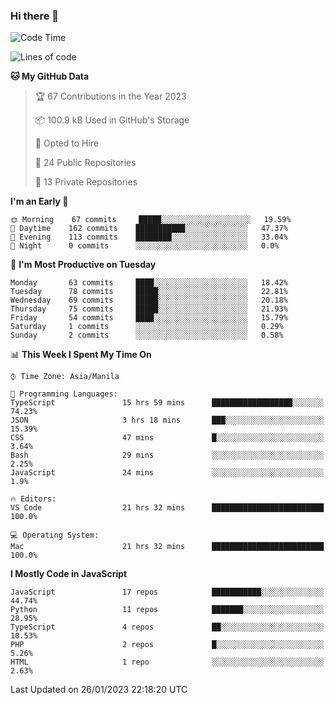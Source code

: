 ### Hi there 👋

<!--START_SECTION:waka-->
![Code Time](http://img.shields.io/badge/Code%20Time-33%20hrs%203%20mins-blue)

![Lines of code](https://img.shields.io/badge/From%20Hello%20World%20I%27ve%20Written-73%20Thousand%20lines%20of%20code-blue)

**🐱 My GitHub Data** 

> 🏆 67 Contributions in the Year 2023
 > 
> 📦 100.9 kB Used in GitHub's Storage 
 > 
> 💼 Opted to Hire
 > 
> 📜 24 Public Repositories 
 > 
> 🔑 13 Private Repositories  
 > 
**I'm an Early 🐤** 

```text
🌞 Morning    67 commits     █████░░░░░░░░░░░░░░░░░░░░   19.59% 
🌆 Daytime    162 commits    ███████████░░░░░░░░░░░░░░   47.37% 
🌃 Evening    113 commits    ████████░░░░░░░░░░░░░░░░░   33.04% 
🌙 Night      0 commits      ░░░░░░░░░░░░░░░░░░░░░░░░░   0.0%

```
📅 **I'm Most Productive on Tuesday** 

```text
Monday       63 commits     ████░░░░░░░░░░░░░░░░░░░░░   18.42% 
Tuesday      78 commits     █████░░░░░░░░░░░░░░░░░░░░   22.81% 
Wednesday    69 commits     █████░░░░░░░░░░░░░░░░░░░░   20.18% 
Thursday     75 commits     █████░░░░░░░░░░░░░░░░░░░░   21.93% 
Friday       54 commits     ████░░░░░░░░░░░░░░░░░░░░░   15.79% 
Saturday     1 commits      ░░░░░░░░░░░░░░░░░░░░░░░░░   0.29% 
Sunday       2 commits      ░░░░░░░░░░░░░░░░░░░░░░░░░   0.58%

```


📊 **This Week I Spent My Time On** 

```text
⌚︎ Time Zone: Asia/Manila

💬 Programming Languages: 
TypeScript               15 hrs 59 mins      ██████████████████░░░░░░░   74.23% 
JSON                     3 hrs 18 mins       ███░░░░░░░░░░░░░░░░░░░░░░   15.39% 
CSS                      47 mins             █░░░░░░░░░░░░░░░░░░░░░░░░   3.64% 
Bash                     29 mins             ░░░░░░░░░░░░░░░░░░░░░░░░░   2.25% 
JavaScript               24 mins             ░░░░░░░░░░░░░░░░░░░░░░░░░   1.9%

🔥 Editors: 
VS Code                  21 hrs 32 mins      █████████████████████████   100.0%

💻 Operating System: 
Mac                      21 hrs 32 mins      █████████████████████████   100.0%

```

**I Mostly Code in JavaScript** 

```text
JavaScript               17 repos            ███████████░░░░░░░░░░░░░░   44.74% 
Python                   11 repos            ███████░░░░░░░░░░░░░░░░░░   28.95% 
TypeScript               4 repos             ██░░░░░░░░░░░░░░░░░░░░░░░   10.53% 
PHP                      2 repos             █░░░░░░░░░░░░░░░░░░░░░░░░   5.26% 
HTML                     1 repo              ░░░░░░░░░░░░░░░░░░░░░░░░░   2.63%

```



 Last Updated on 26/01/2023 22:18:20 UTC
<!--END_SECTION:waka-->

